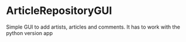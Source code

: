 # ArticleRepositoryGUI
Simple GUI to add artists, articles and comments. It has to work with the python version app
